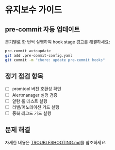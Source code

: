 # 유지보수 가이드

## pre-commit 자동 업데이트

분기별로 한 번씩 실행하여 hook stage 경고를 해결하세요:

```bash
pre-commit autoupdate
git add .pre-commit-config.yaml
git commit -m "chore: update pre-commit hooks"
```

## 정기 점검 항목

- [ ] promtool 버전 호환성 확인
- [ ] Alertmanager 설정 검증
- [ ] 알람 룰 테스트 실행
- [ ] 라벨/어노테이션 가드 실행
- [ ] 중복 레코드 가드 실행

## 문제 해결

자세한 내용은 [TROUBLESHOOTING.md](./TROUBLESHOOTING.md)를 참조하세요.
